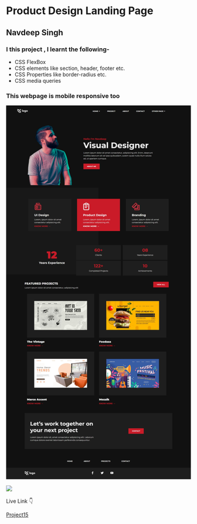 # Product Design Landing Page

## Navdeep Singh

### I this project , I learnt the following-

- CSS FlexBox
- CSS elements like section, header, footer etc.
- CSS Properties like border-radius etc.
- CSS media queries

### This webpage is mobile responsive too


![](./project15.png)

![](https://img.shields.io/badge/Time-7--8hrs-brightgreen)

Live Link :point_down:

[Project15](https://app.netlify.com/sites/navdeep-project15/overview)
